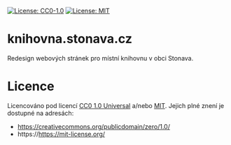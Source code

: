 [![License: CC0-1.0](https://img.shields.io/badge/License-CC0%201.0-lightgrey.svg)](http://creativecommons.org/publicdomain/zero/1.0/)
[![License: MIT](https://img.shields.io/badge/License-MIT-yellow.svg)](https://opensource.org/licenses/MIT)

# knihovna.stonava.cz
Redesign webových stránek pro místní knihovnu v obci Stonava.

# Licence
Licencováno pod licencí [CC0 1.0 Universal](LICENSE) a/nebo [MIT](LICENSE.MIT). 
Jejich plné znení je dostupné na adresách: 

- https://creativecommons.org/publicdomain/zero/1.0/
- https://https://mit-license.org/
